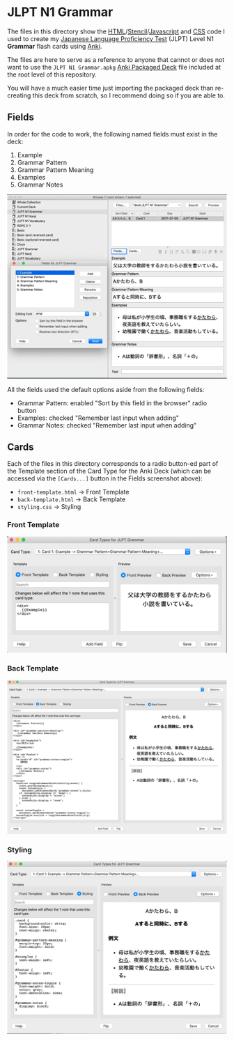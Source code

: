 # JLPT N1 Grammar

The files in this directory show the [HTML][]/[Stencil][]/[Javascript][] and [CSS][] code I
used to create my [Japanese Language Proficiency Test][] (JLPT) Level N1
**Grammar** flash cards using [Anki][].

The files are here to serve as a reference to anyone that cannot or does not
want to use the `JLPT N1 Grammar.apkg` [Anki Packaged Deck][] file included at
the root level of this repository.

You will have a much easier time just importing the packaged deck than
re-creating this deck from scratch, so I recommend doing so if you are able to.

## Fields

In order for the code to work, the following named fields must exist in the
deck:

1. Example
2. Grammar Pattern
3. Grammar Pattern Meaning
4. Examples
5. Grammar Notes

![Grammar Fields][]

All the fields used the default options aside from the following fields:

- Grammar Pattern: enabled "Sort by this field in the browser" radio button
- Examples: checked "Remember last input when adding"
- Grammar Notes: checked "Remember last input when adding"

## Cards

Each of the files in this directory corresponds to a radio button-ed part of
the Template section of the Card Type for the Anki Deck (which can be accessed
via the `[Cards...]` button in the Fields screenshot above):

- `front-template.html` -> Front Template
- `back-template.html` -> Back Template
- `styling.css` -> Styling

### Front Template

![Grammar Front Template][]

### Back Template

![Grammar Back Template][]

### Styling

![Grammar Styling][]

[Anki]: https://apps.ankiweb.net/
[Anki Packaged Deck]: https://apps.ankiweb.net/docs/manual20.html#exporting-packaged-decks
[CSS]: https://en.wikipedia.org/wiki/CSS
[Grammar Back Template]: ../../assets/grammar-back-template.jpg
[Grammar Fields]: ../../assets/grammar-fields.jpg
[Grammar Front Template]: ../../assets/grammar-front-template.jpg
[Grammar Styling]: ../../assets/grammar-styling.jpg
[HTML]: https://en.wikipedia.org/wiki/HTML
[Japanese Language Proficiency Test]: https://www.jlpt.jp/e/
[Javascript]: https://developer.mozilla.org/en-US/docs/Web/JavaScript
[Stencil]: https://stencil.fuller.li/en/latest/
